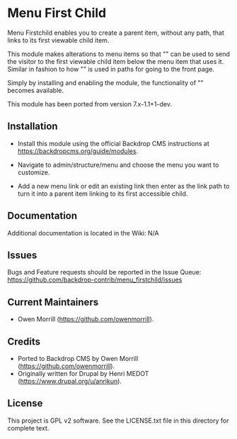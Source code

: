 Menu First Child
======================

Menu Firstchild enables you to create a parent item, without any path, that
links to its first viewable child item.

This module makes alterations to menu items so that "<firstchild>" can be
used to send the visitor to the first viewable child item below the menu
item that uses it. Similar in fashion to how "<front>" is used in paths for
going to the front page.

Simply by installing and enabling the module, the functionality of
"<firstchild>" becomes available.

This module has been ported from version 7.x-1.1+1-dev.

Installation
------------

- Install this module using the official Backdrop CMS instructions at
  https://backdropcms.org/guide/modules.

- Navigate to admin/structure/menu and choose the menu you want to customize.

- Add a new menu link or edit an existing link then enter <firstchild> as the
  link path to turn it into a parent item linking to its first accessible child.

Documentation
-------------

Additional documentation is located in the Wiki:
N/A

Issues
------

Bugs and Feature requests should be reported in the Issue Queue: 
https://github.com/backdrop-contrib/menu_firstchild/issues


Current Maintainers
-------------------

- Owen Morrill (https://github.com/owenmorrill).

Credits
-------

- Ported to Backdrop CMS by Owen Morrill (https://github.com/owenmorrill).
- Originally written for Drupal by Henri MEDOT (https://www.drupal.org/u/anrikun).

License
-------

This project is GPL v2 software. See the LICENSE.txt file in this directory for
complete text.
